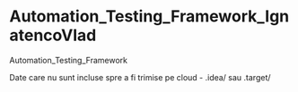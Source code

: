 # Automation_Testing_Framework_IgnatencoVlad
Automation_Testing_Framework

Date care nu sunt incluse spre a fi trimise pe cloud - .idea/ sau .target/